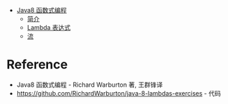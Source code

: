 - [Java8 函数式编程](/java8/README.md)
  - [简介](/java8/01.md)
  - [Lambda 表达式](/java8/02.md)
  - [流](/java8/03.md)


# Reference
- Java8 函数式编程 - Richard Warburton 著, 王群锋译
- https://github.com/RichardWarburton/java-8-lambdas-exercises - 代码
